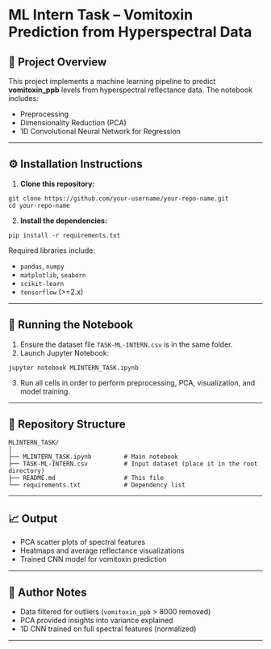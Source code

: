 # ML Intern Task – Vomitoxin Prediction from Hyperspectral Data

## 📌 Project Overview

This project implements a machine learning pipeline to predict **vomitoxin_ppb** levels from hyperspectral reflectance data. The notebook includes:
- Preprocessing
- Dimensionality Reduction (PCA)
- 1D Convolutional Neural Network for Regression

---

## ⚙️ Installation Instructions

1. **Clone this repository:**
```
git clone https://github.com/your-username/your-repo-name.git
cd your-repo-name
```

2. **Install the dependencies:**
```
pip install -r requirements.txt
```

Required libraries include:
- `pandas`, `numpy`
- `matplotlib`, `seaborn`
- `scikit-learn`
- `tensorflow` (>=2.x)

---

## 🚀 Running the Notebook

1. Ensure the dataset file `TASK-ML-INTERN.csv` is in the same folder.
2. Launch Jupyter Notebook:
```
jupyter notebook MLINTERN_TASK.ipynb
```
3. Run all cells in order to perform preprocessing, PCA, visualization, and model training.

---

## 📁 Repository Structure

```
MLINTERN_TASK/
│
├── MLINTERN_TASK.ipynb         # Main notebook
├── TASK-ML-INTERN.csv          # Input dataset (place it in the root directory)
├── README.md                   # This file
└── requirements.txt            # Dependency list
```

---

## 📈 Output

- PCA scatter plots of spectral features
- Heatmaps and average reflectance visualizations
- Trained CNN model for vomitoxin prediction

---

## 🧠 Author Notes

- Data filtered for outliers (`vomitoxin_ppb` > 8000 removed)
- PCA provided insights into variance explained
- 1D CNN trained on full spectral features (normalized)

---
